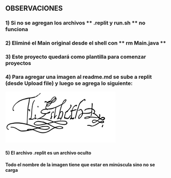 ##  OBSERVACIONES

### 1) Si no se agregan los archivos ** .replit y run.sh ** no funciona
### 2) Eliminé el Main original desde el shell con ** rm Main.java **
### 3) Este proyecto quedará como plantilla para comenzar proyectos
### 4) Para agregar una imagen al readme.md se sube a replit (desde Upload file) y luego se agrega lo siguiente:
![nombre alternativo](./imagen.png)  
#### 5) El archivo .replit es un archivo oculto
#### Todo el nombre de la imagen  tiene que estar en minúscula sino no se carga


